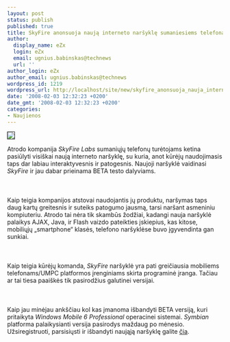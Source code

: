 ```yaml
---
layout: post
status: publish
published: true
title: SkyFire anonsuoja naują interneto naršyklę sumaniesiems telefonams
author:
  display_name: eZx
  login: eZx
  email: ugnius.babinskas@technews
  url: ''
author_login: eZx
author_email: ugnius.babinskas@technews
wordpress_id: 1219
wordpress_url: http://localhost/site/new/skyfire_anonsuoja_nauja_interneto_narsykle_sumaniesiems_telefonams/
date: '2008-02-03 12:32:23 +0200'
date_gmt: '2008-02-03 12:32:23 +0200'
categories:
- Naujienos
---
```

<div class="imgright"><img src="http://www.ipix.lt/out.php/i350263_newlogo.jpg" border="1"></div>
<p>Atrodo kompanija <i>SkyFire Labs</i> sumaniųjų telefonų turėtojams ketina pasiūlyti visiškai naują interneto naršyklę, su kuria, anot kūrėjų naudojimasis taps dar labiau interaktyvesnis ir patogesnis. Naujoji naršyklė vaidinasi <i>SkyFire</i> ir jau dabar prieinama BETA testo dalyviams.<br />
<br><br />
<br>Kaip teigia kompanijos atstovai naudojantis jų produktu, naršymas taps daug kartų greitesnis ir suteiks patogumo jausmą, tarsi naršant asmeniniu kompiuteriu. Atrodo tai nėra tik skambūs žodžiai, kadangi nauja naršyklė palaikys AJAX, Java, ir Flash vaizdo pateikties įskiepius, kas kitose, mobiliųjų „smartphone“ klasės, telefono naršyklėse buvo įgyvendinta gan sunkiai.<br />
<br><br />
<br>Kaip teigia kūrėjų komanda, <i>SkyFire</i> naršyklė yra pati greičiausia mobiliems telefonams/UMPC platformos įrenginiams skirta programinė įranga. Tačiau ar tai tiesa paaiškės tik pasirodžius galutinei versijai.<br />
<br><br />
<br>Kaip jau minėjau ankščiau kol kas įmanoma išbandyti BETA versiją, kuri pritaikyta <i>Windows Mobile 6 Professional</i> operacinei sistemai. <i>Symbian</i> platforma palaikysianti versija pasirodys maždaug po mėnesio. Užsiregistruoti, parsisiųsti ir išbandyti naująją naršyklę galite <a class="ns" href="http://www.skyfire.com/">čia</a>.<br />
<br></p>
